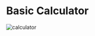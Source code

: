   # Basic Calculator


![calculator](https://user-images.githubusercontent.com/59265478/184011529-a9c71503-b823-4a50-8247-6c2fcfeb4cee.gif)

